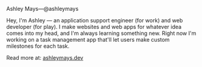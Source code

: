 Ashley Mays&mdash;@ashleymays

Hey, I'm Ashley &mdash; an application support engineer (for work) and web developer (for play). I make websites and web apps for whatever idea comes into my head, and I'm always learning something new. Right now I'm working on a task management app that'll let users make custom milestones for each task.

Read more at: [ashleymays.dev](https://ashleymays.dev)